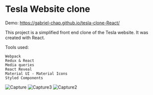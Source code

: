 # Tesla Website clone
Demo: https://gabriel-chap.github.io/tesla-clone-React/

This project is a simplified front end clone of the Tesla website. It was created with React.

Tools used:

    Webpack
    Redux & React
    Media queries
    React Reveal
    Material UI - Material Icons
    Styled Components

![Capture](https://user-images.githubusercontent.com/81924179/134401428-2e88f304-5a52-42e7-b4d9-7bcb84c823ed.JPG)
![Capture3](https://user-images.githubusercontent.com/81924179/134401413-ddb8b41a-93eb-41e1-907d-a88a5b363b5b.JPG)
![Capture2](https://user-images.githubusercontent.com/81924179/134401420-1924f2bc-6433-4ead-8029-6adfde7c0728.JPG)

